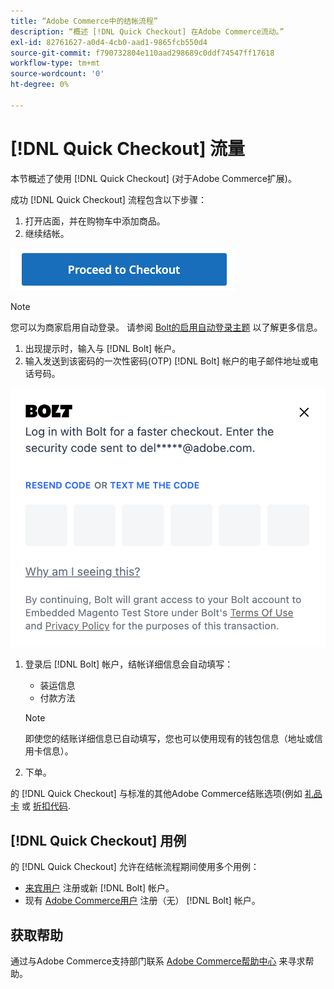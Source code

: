 ```yaml
---
title: “Adobe Commerce中的结帐流程”
description: “概述 [!DNL Quick Checkout] 在Adobe Commerce流动。”
exl-id: 82761627-a0d4-4cb0-aad1-9865fcb550d4
source-git-commit: f790732804e110aad298689c0ddf74547ff17618
workflow-type: tm+mt
source-wordcount: '0'
ht-degree: 0%

---
```


# [!DNL Quick Checkout] 流量

本节概述了使用 [!DNL Quick Checkout] (对于Adobe Commerce扩展)。

成功 [!DNL Quick Checkout] 流程包含以下步骤：

1. 打开店面，并在购物车中添加商品。
1. 继续结帐。

![结帐](assets/proceed-checkout.png)

>[!NOTE]
>
> 您可以为商家启用自动登录。 请参阅 [Bolt的启用自动登录主题](https://help.bolt.com/products/embedded/direct-api/auto-login/) 以了解更多信息。

1. 出现提示时，输入与 [!DNL Bolt] 帐户。
1. 输入发送到该密码的一次性密码(OTP) [!DNL Bolt] 帐户的电子邮件地址或电话号码。

![OTP弹出窗口](assets/new-logo-otp-email.png)

1. 登录后 [!DNL Bolt] 帐户，结帐详细信息会自动填写：

   - 装运信息
   - 付款方法

   >[!NOTE]
   >
   > 即使您的结账详细信息已自动填写，您也可以使用现有的钱包信息（地址或信用卡信息）。

1. 下单。

的 [!DNL Quick Checkout] 与标准的其他Adobe Commerce结账选项(例如 [礼品卡](https://docs.magento.com/user-guide/catalog/product-gift-card.html) 或 [折扣代码](https://docs.magento.com/user-guide/marketing/price-rules-cart-coupon.html).

## [!DNL Quick Checkout] 用例

的 [!DNL Quick Checkout] 允许在结帐流程期间使用多个用例：

- [来宾用户](../quick-checkout/checkout-bolt.md) 注册或新 [!DNL Bolt] 帐户。
- 现有 [Adobe Commerce用户](../quick-checkout/checkout-adobe-commerce.md) 注册（无） [!DNL Bolt] 帐户。

## 获取帮助

通过与Adobe Commerce支持部门联系 [Adobe Commerce帮助中心](https://experienceleague.adobe.com/docs/commerce-knowledge-base/kb/overview.html) 来寻求帮助。
